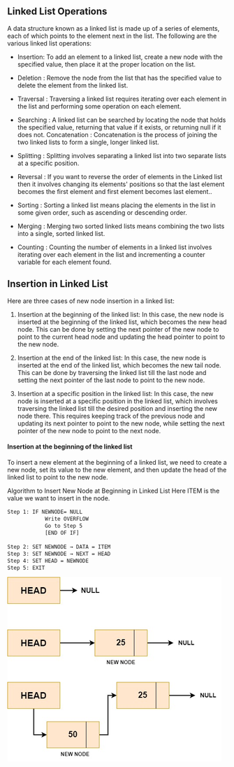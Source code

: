 ## Linked List Operations

A data structure known as a linked list is made up of a series of elements, each of which points to the element next in the list. The following are the various linked list operations:

- Insertion: To add an element to a linked list, create a new node with the specified value, then place it at the proper location on the list.

- Deletion : Remove the node from the list that has the specified value to delete the element from the linked list.

- Traversal : Traversing a linked list requires iterating over each element in the list and performing some operation on each element.

- Searching : A linked list can be searched by locating the node that holds the specified value, returning that value if it exists, or returning null if it does not.
  Concatenation : Concatenation is the process of joining the two linked lists to form a single, longer linked list.

- Splitting : Splitting involves separating a linked list into two separate lists at a specific position.

- Reversal : If you want to reverse the order of elements in the Linked list then it involves changing its elements' positions so that the last element becomes the first element and first element becomes last element..

- Sorting : Sorting a linked list means placing the elements in the list in some given order, such as ascending or descending order.

- Merging : Merging two sorted linked lists means combining the two lists into a single, sorted linked list.

- Counting : Counting the number of elements in a linked list involves iterating over each element in the list and incrementing a counter variable for each element found.

## Insertion in Linked List

Here are three cases of new node insertion in a linked list:

1. Insertion at the beginning of the linked list: In this case, the new node is inserted at the beginning of the linked list, which becomes the new head node. This can be done by setting the next pointer of the new node to point to the current head node and updating the head pointer to point to the new node.

2. Insertion at the end of the linked list: In this case, the new node is inserted at the end of the linked list, which becomes the new tail node. This can be done by traversing the linked list till the last node and setting the next pointer of the last node to point to the new node.

3. Insertion at a specific position in the linked list: In this case, the new node is inserted at a specific position in the linked list, which involves traversing the linked list till the desired position and inserting the new node there. This requires keeping track of the previous node and updating its next pointer to point to the new node, while setting the next pointer of the new node to point to the next node.

#### Insertion at the beginning of the linked list

To insert a new element at the beginning of a linked list, we need to create a new node, set its value to the new element, and then update the head of the linked list to point to the new node.

Algorithm to Insert New Node at Beginning in Linked List
Here ITEM is the value we want to insert in the node.

```
Step 1: IF NEWNODE= NULL
            Write OVERFLOW
            Go to Step 5
            [END OF IF]

Step 2: SET NEWNODE → DATA = ITEM
Step 3: SET NEWNODE → NEXT = HEAD
Step 4: SET HEAD = NEWNODE
Step 5: EXIT
```

![](./01.jpg)
